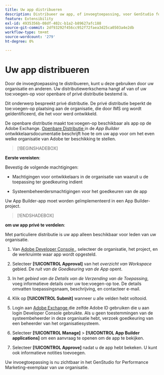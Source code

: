 ```yaml
---
title: Uw app distribueren
description: Distribueer uw app, of invoegtoepassing, voor GenStudio for Performance Marketing.
feature: Extensibility
exl-id: 4935356b-08df-402c-b1a2-b89627afc188
source-git-commit: 2df93292f456cc952f72faea3d25ca0503a4e2db
workflow-type: tm+mt
source-wordcount: '279'
ht-degree: 0%

---
```


# Uw app distribueren

Door de invoegtoepassing te distribueren, kunt u deze gebruiken door uw organisatie en anderen. Uw distributiewerkschema hangt af van of uw toe:voegen-op voor openbare of privé distributie bestemd is.

Dit onderwerp bespreekt privé distributie. De privé distributie beperkt de toe:voegen-op plaatsing aan de organisatie, die door IMS org wordt geïdentificeerd, die het voor werd ontwikkeld.

De openbare distributie maakt toe:voegen-op beschikbaar als app op de Adobe Exchange. [ Openbare Distributie ](https://developer.adobe.com/app-builder/docs/guides/distribution/public/) in de _App Builder_ ontwikkelaarsdocumentatie beschrijft hoe te om uw app voor om het even welke organisatie van Adobe ter beschikking te stellen.

>[!BEGINSHADEBOX]

**Eerste vereisten**:

Bevestig de volgende machtigingen:

* Machtigingen voor ontwikkelaars in de organisatie van waaruit u de toepassing ter goedkeuring indient

* Systeembeheerdersmachtigingen voor het goedkeuren van de app

Uw App Builder-app moet worden geïmplementeerd in een App Builder-project.

>[!ENDSHADEBOX]

**om uw app privé te verdelen**:

Met particuliere distributie is uw app alleen beschikbaar voor leden van uw organisatie.

1. Van [ Adobe Developer Console ](https://developer.adobe.com/console/), selecteer de organisatie, het project, en de werkruimte waar app wordt opgesteld.

1. Selecteer **[!UICONTROL Approval]** van het _overzicht van Workspace_ gebied. De _ruit van de Goedkeuring van de App_ opent.

1. In het _gebied van de Details van de Verzending van de Toepassing_, voeg informatieve details over uw toe:voegen-op toe. De details omvatten toepassingsnaam, beschrijving, en contacteer e-mail.

1. Klik op **[!UICONTROL Submit]** wanneer u alle velden hebt voltooid.

1. Login aan [ Adobe Exchange ](https://exchange.adobe.com/) die zelfde Adobe ID gebruiken die u aan login Developer Console gebruikte. Als u geen toestemmingen van de systeembeheerder in deze organisatie hebt, verzoek goedkeuring van een beheerder van het organisatiesysteem.

1. Selecteer **[!UICONTROL Manage]** > **[!UICONTROL App Builder applications]** om een aanvraag te openen om de app te bekijken.

1. Selecteer **[!UICONTROL Approve]** nadat u de app hebt bekeken. U kunt ook informatieve notities toevoegen.

Uw invoegtoepassing is nu zichtbaar in het GenStudio for Performance Marketing-exemplaar van uw organisatie.
